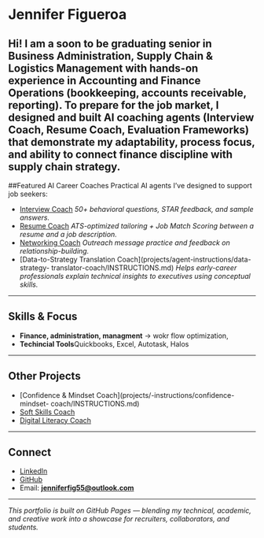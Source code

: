 # Jennifer Figueroa
Hi!
I am a soon to be graduating senior in Business Administration, Supply Chain & Logistics Management with hands-on experience in Accounting and Finance Operations (bookkeeping, accounts receivable, reporting). To prepare for the job market, I designed and built AI coaching agents (Interview Coach, Resume Coach, Evaluation Frameworks) that demonstrate my adaptability, process focus, and ability to connect finance discipline with supply chain strategy.
---
##Featured AI Career Coaches
Practical AI agents I’ve designed to support job seekers:
- [Interview Coach](projects/agent-instructions/interview-coach/INSTRUCTIONS.md)
*50+ behavioral questions, STAR feedback, and sample answers.*
- [Resume Coach](projects/agent-instructions/resume-coach/INSTRUCTIONS.md)
*ATS-optimized tailoring + Job Match Scoring between a resume and a job
description.*
- [Networking Coach](projects/agent-instructions/networking-coach/INSTRUCTIONS.md)
*Outreach message practice and feedback on relationship-building.*
- [Data-to-Strategy Translation Coach](projects/agent-instructions/data-strategy-
translator-coach/INSTRUCTIONS.md)
*Helps early-career professionals explain technical insights to executives using
conceptual skills.*
---
## Skills & Focus
- **Finance, administration, managment** → wokr flow optimization, 
- **Techincial Tools**Quickbooks, Excel, Autotask, Halos
---
## Other Projects
- [Confidence & Mindset Coach](projects/-instructions/confidence-mindset-
coach/INSTRUCTIONS.md)
- [Soft Skills
Coach](projects/agent-instructions/soft-skills-coach/INSTRUCTIONS.md)
- [Digital Literacy
Coach](projects/agent-instructions/digital-literacy-coach/INSTRUCTIONS.md)
---
## Connect
- [LinkedIn](https://linkedin.com/in/YOUR-LINK)
- [GitHub](https://github.com/jenfigzz)
- Email: ****jenniferfig55@outlook.com****
---
*This portfolio is built on GitHub Pages — blending my technical, academic, and
creative work into a showcase for recruiters, collaborators, and students.*

